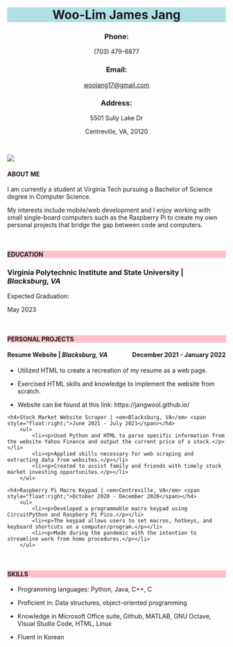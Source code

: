 <html lang="en">

<head>
    <meta charset="utf-8">
    <meta name="viewport" content="width=device-width, initial-scale=1.0, maximum-scale=1.0, user-scalable=no">	
    <meta name="author" content="Woo-Lim James Jang">
<title>TITLE</title>
</head>

<body>
<p style="background-image: url('back.jpg');">
<h1 align="center" style="background-color:powderblue;">Woo-Lim James Jang</h1>
    <h3 align="center">Phone:</h3> <p align="center">(703) 479-6877</p>
        <h3 align="center">Email:</h3> <p align="center"><a href="mailto:woojang17@gmail.com">woojang17@gmail.com</a></p>
            <h3 align="center">Address:</h3> <p align="center">5501 Sully Lake Dr</p> <p align="center">Centreville, VA, 20120</p>
                <br>
</p>

<style>
img.me {
    height: 100%;
    width: 100%;
}
</style>

<a href="https://lh3.googleusercontent.com/oU-NkYlAvn6Am7ArxRFw-gMo-h4tcw5nsIFxsMj_1ryzliHjc1qCrj0dFaaL-6_bWfYq_rubuTsRYk4Z2yI33nSNkb9YP5aPVqepukdT505Qt46uMQv4VEDdBP5LHfL12dTHAww_dQ=s200-p-k?source=screenshot.guru">
    <img src="https://lh3.googleusercontent.com/oU-NkYlAvn6Am7ArxRFw-gMo-h4tcw5nsIFxsMj_1ryzliHjc1qCrj0dFaaL-6_bWfYq_rubuTsRYk4Z2yI33nSNkb9YP5aPVqepukdT505Qt46uMQv4VEDdBP5LHfL12dTHAww_dQ=s200-p-k" /> </a>

<h4>ABOUT ME</h4>
    <p>I am currently a student at Virginia Tech pursuing a Bachelor of Science degree in Computer Science.</p>
            <p>My interests include mobile/web development and I enjoy working with small single-board computers such as the Raspberry Pi
            to create my own personal projects that bridge the gap between code and computers.</p>

<br>
<h4 style="background-color:pink;">EDUCATION</h4>
    <h3>Virginia Polytechnic Institute and State University | <em>Blacksburg, VA</em></h3>
        <p>Expected Graduation:</p>
                <p>May 2023</p>

<br>
<h4 style="background-color:pink;">PERSONAL PROJECTS</h4>
    <h4>Resume Website | <em>Blacksburg, VA</em> <span style="float:right;">December 2021 - January 2022</span></h4>
        <ul>
            <li><p>Utilized HTML to create a recreation of my resume as a web page.</p></li>
            <li><p>Exercised HTML skills and knowledge to implement the website from scratch.</p></li>
            <li><p>Website can be found at this link: https://jangwool.github.io/</p></li>
        </ul>       

    <h4>Stock Market Website Scraper | <em>Blacksburg, VA</em> <span style="float:right;">June 2021 - July 2021</span></h4>
        <ul>
            <li><p>Used Python and HTML to parse specific information from the website Yahoo Finance and output the current price of a stock.</p></li>
            <li><p>Applied skills necessary for web scraping and extracting data from websites.</p></li>
            <li><p>Created to assist family and friends with timely stock market investing opportunites.</p></li>
        </ul>

    <h4>Raspberry Pi Macro Keypad | <em>Centreville, VA</em> <span style="float:right;">October 2020 - December 2020</span></h4>
        <ul>
            <li><p>Developed a programmable macro keypad using CircuitPython and Raspbery Pi Pico.</p></li>
            <li><p>The keypad allows users to set macros, hotkeys, and keyboard shortcuts on a computer/program.</p></li>
            <li><p>Made during the pandemic with the intention to streamline work from home procedures.</p></li>
        </ul>

<br>
<h4 style="background-color:pink;">SKILLS</h4>
    <ul>
        <li><p>Programming languages: Python, Java, C++, C</p></li>
        <li><p>Proficient in: Data structures, object-oriented programming</p></li>
        <li><p>Knowledge in Microsoft Office suite, Github, MATLAB, GNU Octave, Visual Studio Code, HTML, Linux</p></li>
        <li><p>Fluent in Korean</p></li>
    </ul>

</body>
</html>

